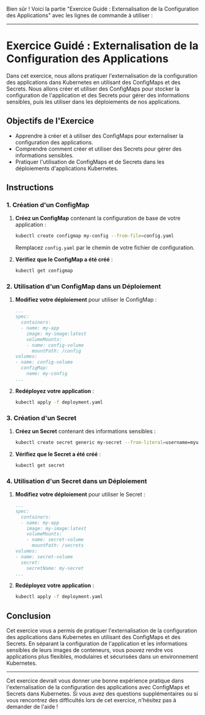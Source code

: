 Bien sûr ! Voici la partie "Exercice Guidé : Externalisation de la Configuration des Applications" avec les lignes de commande à utiliser :

---

# Exercice Guidé : Externalisation de la Configuration des Applications

Dans cet exercice, nous allons pratiquer l'externalisation de la configuration des applications dans Kubernetes en utilisant des ConfigMaps et des Secrets. Nous allons créer et utiliser des ConfigMaps pour stocker la configuration de l'application et des Secrets pour gérer des informations sensibles, puis les utiliser dans les déploiements de nos applications.

## Objectifs de l'Exercice

- Apprendre à créer et à utiliser des ConfigMaps pour externaliser la configuration des applications.
- Comprendre comment créer et utiliser des Secrets pour gérer des informations sensibles.
- Pratiquer l'utilisation de ConfigMaps et de Secrets dans les déploiements d'applications Kubernetes.

## Instructions

### 1. Création d'un ConfigMap

1. **Créez un ConfigMap** contenant la configuration de base de votre application :
   
   ```bash
   kubectl create configmap my-config --from-file=config.yaml
   ```

   Remplacez `config.yaml` par le chemin de votre fichier de configuration.

2. **Vérifiez que le ConfigMap a été créé** :
   
   ```bash
   kubectl get configmap
   ```

### 2. Utilisation d'un ConfigMap dans un Déploiement

1. **Modifiez votre déploiement** pour utiliser le ConfigMap :
   
   ```yaml
   ...
   spec:
     containers:
     - name: my-app
       image: my-image:latest
       volumeMounts:
       - name: config-volume
         mountPath: /config
   volumes:
   - name: config-volume
     configMap:
       name: my-config
   ...
   ```

2. **Redéployez votre application** :
   
   ```bash
   kubectl apply -f deployment.yaml
   ```

### 3. Création d'un Secret

1. **Créez un Secret** contenant des informations sensibles :
   
   ```bash
   kubectl create secret generic my-secret --from-literal=username=myuser --from-literal=password=mypassword
   ```

2. **Vérifiez que le Secret a été créé** :
   
   ```bash
   kubectl get secret
   ```

### 4. Utilisation d'un Secret dans un Déploiement

1. **Modifiez votre déploiement** pour utiliser le Secret :
   
   ```yaml
   ...
   spec:
     containers:
     - name: my-app
       image: my-image:latest
       volumeMounts:
       - name: secret-volume
         mountPath: /secrets
   volumes:
   - name: secret-volume
     secret:
       secretName: my-secret
   ...
   ```

2. **Redéployez votre application** :
   
   ```bash
   kubectl apply -f deployment.yaml
   ```

## Conclusion

Cet exercice vous a permis de pratiquer l'externalisation de la configuration des applications dans Kubernetes en utilisant des ConfigMaps et des Secrets. En séparant la configuration de l'application et les informations sensibles de leurs images de conteneurs, vous pouvez rendre vos applications plus flexibles, modulaires et sécurisées dans un environnement Kubernetes.

---

Cet exercice devrait vous donner une bonne expérience pratique dans l'externalisation de la configuration des applications avec ConfigMaps et Secrets dans Kubernetes. Si vous avez des questions supplémentaires ou si vous rencontrez des difficultés lors de cet exercice, n'hésitez pas à demander de l'aide !